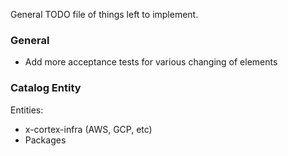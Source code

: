 
General TODO file of things left to implement.

### General

- Add more acceptance tests for various changing of elements

### Catalog Entity

Entities:

- x-cortex-infra (AWS, GCP, etc)
- Packages
